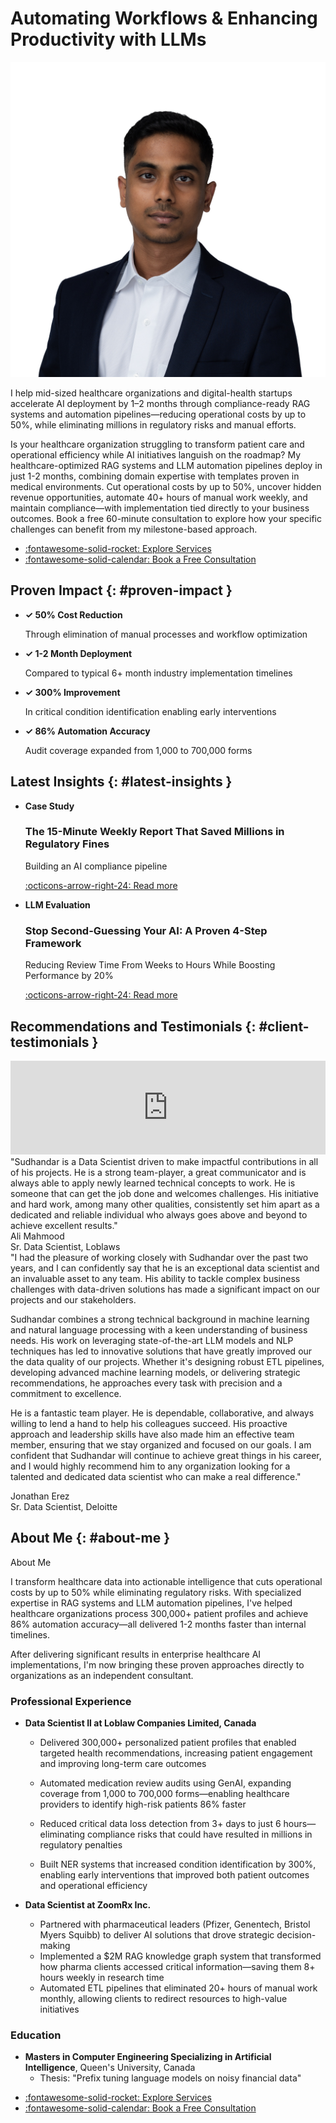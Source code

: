 # Automating Workflows & Enhancing Productivity with LLMs

<div class="profile-section" markdown>
<img src="assets/profile.jpg" alt="Sudhandar Balakrishnan" class="profile-photo">
<div class="profile-content" markdown>

I help mid-sized healthcare organizations and digital-health startups accelerate AI deployment by 1–2 months through compliance-ready RAG systems and automation pipelines—reducing operational costs by up to 50%, while eliminating millions in regulatory risks and manual efforts.

Is your healthcare organization struggling to transform patient care and operational efficiency while AI initiatives languish on the roadmap? My healthcare-optimized RAG systems and LLM automation pipelines deploy in just 1-2 months, combining domain expertise with templates proven in medical environments. Cut operational costs by up to 50%, uncover hidden revenue opportunities, automate 40+ hours of manual work weekly, and maintain compliance—with implementation tied directly to your business outcomes. Book a free 60-minute consultation to explore how your specific challenges can benefit from my milestone-based approach.

<div class="grid cards" markdown>

- [:fontawesome-solid-rocket: Explore Services](consulting.md)
- [:fontawesome-solid-calendar: Book a Free Consultation](https://cal.com/sudhandar/discoverycall)

</div>
</div>
</div>

## Proven Impact {: #proven-impact }

<div class="results-grid" markdown>

- **✓ 50% Cost Reduction**
    
    Through elimination of manual processes and workflow optimization

- **✓ 1-2 Month Deployment**
    
    Compared to typical 6+ month industry implementation timelines

- **✓ 300% Improvement**
    
    In critical condition identification enabling early interventions

- **✓ 86% Automation Accuracy**
    
    Audit coverage expanded from 1,000 to 700,000 forms

</div>

## Latest Insights {: #latest-insights }

<div class="grid cards" markdown>

- **Case Study**
    
    ### The 15-Minute Weekly Report That Saved Millions in Regulatory Fines
    
    Building an AI compliance pipeline
    
    [:octicons-arrow-right-24: Read more](blog/compliance-pipeline-blog-markdown.md)

- **LLM Evaluation**
    
    ### Stop Second-Guessing Your AI: A Proven 4-Step Framework
    
    Reducing Review Time From Weeks to Hours While Boosting Performance by 20%
    
    [:octicons-arrow-right-24: Read more](blog/llm-eval-blog.md)

</div>

## Recommendations and Testimonials {: #client-testimonials }

<script type="text/javascript" src="https://testimonial.to/js/iframeResizer.min.js"></script>
<iframe id="testimonialto-embed-text--ONt8gzMLoq_4q6iicRW" src="https://embed-v2.testimonial.to/text/-ONt8gzMLoq_4q6iicRW" frameborder="0" scrolling="no" width="100%"></iframe>
<script type="text/javascript">iFrameResize({log: false, checkOrigin: false}, "#testimonialto-embed-text--ONt8gzMLoq_4q6iicRW");</script>

<div class="testimonial" markdown>
"Sudhandar is a Data Scientist driven to make impactful contributions in all of his projects. He is a strong team-player, a great communicator and is always able to apply newly learned technical concepts to work. He is someone that can get the job done and welcomes challenges. His initiative and hard work, among many other qualities, consistently set him apart as a dedicated and reliable individual who always goes above and beyond to achieve excellent results."

<div class="testimonial-author">Ali Mahmood</div>
<div class="testimonial-company">Sr. Data Scientist, Loblaws</div>
</div>

<div class="testimonial" markdown>
"I had the pleasure of working closely with Sudhandar over the past two years, and I can confidently say that he is an exceptional data scientist and an invaluable asset to any team. His ability to tackle complex business challenges with data-driven solutions has made a significant impact on our projects and our stakeholders.

Sudhandar combines a strong technical background in machine learning and natural language processing with a keen understanding of business needs. His work on leveraging state-of-the-art LLM models and NLP techniques has led to innovative solutions that have greatly improved our the data quality of our projects. Whether it's designing robust ETL pipelines, developing advanced machine learning models, or delivering strategic recommendations, he approaches every task with precision and a commitment to excellence.

He is a fantastic team player. He is dependable, collaborative, and always willing to lend a hand to help his colleagues succeed. His proactive approach and leadership skills have also made him an effective team member, ensuring that we stay organized and focused on our goals. I am confident that Sudhandar will continue to achieve great things in his career, and I would highly recommend him to any organization looking for a talented and dedicated data scientist who can make a real difference."

<div class="testimonial-author">Jonathan Erez</div>
<div class="testimonial-company">Sr. Data Scientist, Deloitte</div>
</div>



## About Me {: #about-me }

About Me

I transform healthcare data into actionable intelligence that cuts operational costs by up to 50% while eliminating regulatory risks. With specialized expertise in RAG systems and LLM automation pipelines, I've helped healthcare organizations process 300,000+ patient profiles and achieve 86% automation accuracy—all delivered 1-2 months faster than internal timelines.


After delivering significant results in enterprise healthcare AI implementations, I'm now bringing these proven approaches directly to organizations as an independent consultant.

### Professional Experience

- **Data Scientist II at Loblaw Companies Limited, Canada**
    - Delivered 300,000+ personalized patient profiles that enabled targeted health recommendations, increasing patient engagement and improving long-term care outcomes
   
    - Automated medication review audits using GenAI, expanding coverage from 1,000 to 700,000 forms—enabling healthcare providers to identify high-risk patients 86% faster
   
    - Reduced critical data loss detection from 3+ days to just 6 hours—eliminating compliance risks that could have resulted in millions in regulatory penalties
   
    - Built NER systems that increased condition identification by 300%, enabling early interventions that improved both patient outcomes and operational efficiency


- **Data Scientist at ZoomRx Inc.**
    - Partnered with pharmaceutical leaders (Pfizer, Genentech, Bristol Myers Squibb) to deliver AI solutions that drove strategic decision-making
    - Implemented a $2M RAG knowledge graph system that transformed how pharma clients accessed critical information—saving them 8+ hours weekly in research time
    - Automated ETL pipelines that eliminated 20+ hours of manual work monthly, allowing clients to redirect resources to high-value initiatives
   

### Education

- **Masters in Computer Engineering Specializing in Artificial Intelligence**, Queen's University, Canada
    - Thesis: "Prefix tuning language models on noisy financial data"


<div class="grid cards" markdown>

- [:fontawesome-solid-rocket: Explore Services](consulting.md)
- [:fontawesome-solid-calendar: Book a Free Consultation](https://cal.com/sudhandar/discoverycall)

</div>
